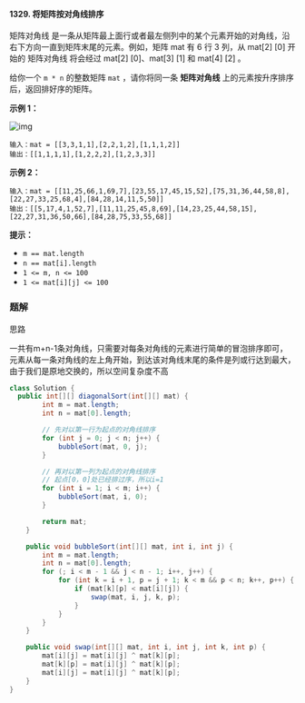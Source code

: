 #### 1329. 将矩阵按对角线排序

矩阵对角线 是一条从矩阵最上面行或者最左侧列中的某个元素开始的对角线，沿右下方向一直到矩阵末尾的元素。例如，矩阵 mat 有 6 行 3 列，从 mat[2] [0] 开始的 矩阵对角线 将会经过 mat[2] [0]、mat[3] [1] 和 mat[4] [2] 。

给你一个 `m * n` 的整数矩阵 `mat` ，请你将同一条 **矩阵对角线** 上的元素按升序排序后，返回排好序的矩阵。

**示例 1：**

![img](http://gitlab.wsh-study.com/xp-study/LeeteCode/-/blob/master/排序相关/images/将矩阵按对角线排序/1.jpg)

```shell
输入：mat = [[3,3,1,1],[2,2,1,2],[1,1,1,2]]
输出：[[1,1,1,1],[1,2,2,2],[1,2,3,3]]
```

**示例 2：**

```shell
输入：mat = [[11,25,66,1,69,7],[23,55,17,45,15,52],[75,31,36,44,58,8],[22,27,33,25,68,4],[84,28,14,11,5,50]]
输出：[[5,17,4,1,52,7],[11,11,25,45,8,69],[14,23,25,44,58,15],[22,27,31,36,50,66],[84,28,75,33,55,68]]
```

**提示：**

- `m == mat.length`
- `n == mat[i].length`
- `1 <= m, n <= 100`
- `1 <= mat[i][j] <= 100`

### 题解

思路

一共有m+n-1条对角线，只需要对每条对角线的元素进行简单的冒泡排序即可，
元素从每一条对角线的左上角开始，到达该对角线末尾的条件是列或行达到最大，
由于我们是原地交换的，所以空间复杂度不高

```java
class Solution {
  public int[][] diagonalSort(int[][] mat) {
        int m = mat.length;
        int n = mat[0].length;

     	// 先对以第一行为起点的对角线排序
        for (int j = 0; j < n; j++) {
            bubbleSort(mat, 0, j);
        }

     	// 再对以第一列为起点的对角线排序
        // 起点[0，0]处已经排过序，所以i=1
        for (int i = 1; i < m; i++) {
            bubbleSort(mat, i, 0);
        }

        return mat;
    }

    public void bubbleSort(int[][] mat, int i, int j) {
        int m = mat.length;
        int n = mat[0].length;
        for (; i < m - 1 && j < n - 1; i++, j++) {
            for (int k = i + 1, p = j + 1; k < m && p < n; k++, p++) {
                if (mat[k][p] < mat[i][j]) {
                    swap(mat, i, j, k, p);
                }
            }
        }
    }

    public void swap(int[][] mat, int i, int j, int k, int p) {
        mat[i][j] = mat[i][j] ^ mat[k][p];
        mat[k][p] = mat[i][j] ^ mat[k][p];
        mat[i][j] = mat[i][j] ^ mat[k][p];
    }
}
```

